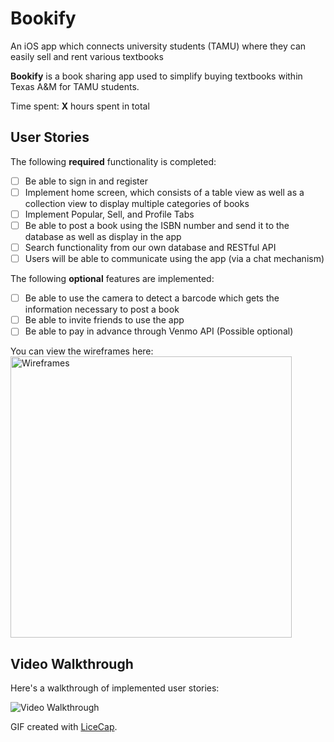 # Bookify
An iOS app which connects university students (TAMU) where they can easily sell and rent various textbooks

**Bookify** is a book sharing app used to simplify buying textbooks within Texas A&M for TAMU students.

Time spent: **X** hours spent in total

## User Stories

The following **required** functionality is completed:

- [ ] Be able to sign in and register
- [ ] Implement home screen, which consists of a table view as well as a collection view to display multiple categories of books
- [ ] Implement Popular, Sell, and Profile Tabs
- [ ] Be able to post a book using the ISBN number and send it to the database as well as display in the app
- [ ] Search functionality from our own database and RESTful API
- [ ] Users will be able to communicate using the app (via a chat mechanism)

The following **optional** features are implemented:

- [ ] Be able to use the camera to detect a barcode which gets the information necessary to post a book
- [ ] Be able to invite friends to use the app
- [ ] Be able to pay in advance through Venmo API (Possible optional) 

You can view the wireframes here:
<img src='http://i.imgur.com/zKcNJmB.jpg?1' title='Wireframes' width='450' height='450'/>

## Video Walkthrough 

Here's a walkthrough of implemented user stories:

<img src='http://i.imgur.com/link/to/your/gif/file.gif' title='Video Walkthrough' width='' alt='Video Walkthrough' />

GIF created with [LiceCap](http://www.cockos.com/licecap/).
